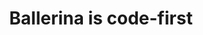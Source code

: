 ---
title: "Ballerina is code-first"
description: "Ballerina GraphQL's code-first approach eliminates the need for a predefined schema. With a syntax similar to GraphQL, developers can define the schema and resolvers directly in code, enabling automatic schema generation. This streamlines development, enhances productivity, and offers flexibility in building efficient and self-contained GraphQL services."
---